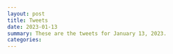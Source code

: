 ```yaml
---
layout: post
title: Tweets
date: 2023-01-13
summary: These are the tweets for January 13, 2023.
categories:
---
```


